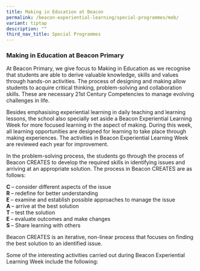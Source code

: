 ```yaml
---
title: Making in Education at Beacon
permalink: /beacon-experiential-learning/special-programmes/meb/
variant: tiptap
description: ""
third_nav_title: Special Programmes
---
```

<h3>Making in Education at Beacon Primary</h3>
<p>At Beacon Primary, we give focus to Making in Education as we recognise
that students are able to derive valuable knowledge, skills and values
through hands-on activities. The process of designing and making allow
students to acquire critical thinking, problem-solving and collaboration
skills. These are necessary 21st Century Competencies to manage evolving
challenges in life.</p>
<p>Besides emphasising experiential learning in daily teaching and learning
lessons, the school also specially set aside a Beacon Experiential Learning
Week for more focused learning in the aspect of making. During this week,
all learning opportunities are designed for learning to take place through
making experiences. The activities in Beacon Experiential Learning Week
are reviewed each year for improvement.</p>
<p>In the problem-solving process, the students go through the process of
Beacon CREATES to develop the required skills in identifying issues and
arriving at an appropriate solution. The process in Beacon CREATES are
as follows:</p>
<p><strong>C </strong>– consider different aspects of the issue
<br><strong>R </strong>– redefine for better understanding
<br><strong>E </strong>– examine and establish possible approaches to manage
the issue
<br><strong>A </strong>– arrive at the best solution
<br><strong>T </strong>– test the solution
<br><strong>E </strong>– evaluate outcomes and make changes
<br><strong>S </strong>– Share learning with others</p>
<p>Beacon CREATES is an iterative, non-linear process that focuses on finding
the best solution to an identified issue.</p>
<p>Some of the interesting activities carried out during Beacon Experiential
Learning Week include the following:</p>
<p></p>